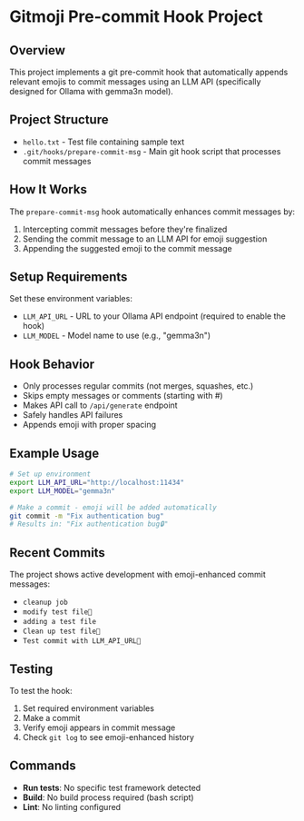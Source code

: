 # Gitmoji Pre-commit Hook Project

## Overview
This project implements a git pre-commit hook that automatically appends relevant emojis to commit messages using an LLM API (specifically designed for Ollama with gemma3n model).

## Project Structure
- `hello.txt` - Test file containing sample text
- `.git/hooks/prepare-commit-msg` - Main git hook script that processes commit messages

## How It Works
The `prepare-commit-msg` hook automatically enhances commit messages by:
1. Intercepting commit messages before they're finalized
2. Sending the commit message to an LLM API for emoji suggestion
3. Appending the suggested emoji to the commit message

## Setup Requirements
Set these environment variables:
- `LLM_API_URL` - URL to your Ollama API endpoint (required to enable the hook)
- `LLM_MODEL` - Model name to use (e.g., "gemma3n")

## Hook Behavior
- Only processes regular commits (not merges, squashes, etc.)
- Skips empty messages or comments (starting with #)
- Makes API call to `/api/generate` endpoint
- Safely handles API failures
- Appends emoji with proper spacing

## Example Usage
```bash
# Set up environment
export LLM_API_URL="http://localhost:11434"
export LLM_MODEL="gemma3n"

# Make a commit - emoji will be added automatically
git commit -m "Fix authentication bug"
# Results in: "Fix authentication bug🔒"
```

## Recent Commits
The project shows active development with emoji-enhanced commit messages:
- `cleanup job`
- `modify test file📝`
- `adding a test file`
- `Clean up test file🧹`
- `Test commit with LLM_API_URL🧪`

## Testing
To test the hook:
1. Set required environment variables
2. Make a commit
3. Verify emoji appears in commit message
4. Check `git log` to see emoji-enhanced history

## Commands
- **Run tests**: No specific test framework detected
- **Build**: No build process required (bash script)
- **Lint**: No linting configured